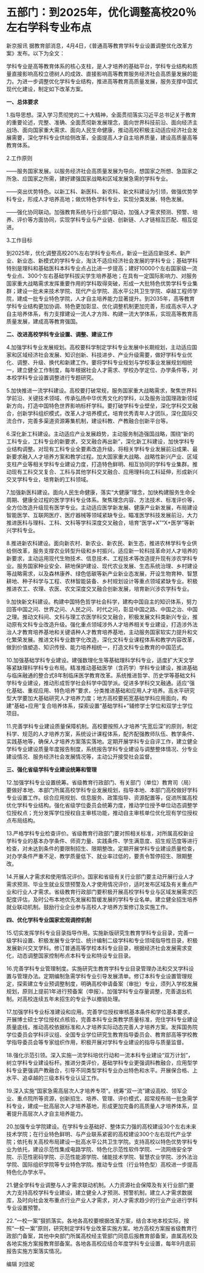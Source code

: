 # 五部门：到2025年，优化调整高校20％左右学科专业布点

新京报讯 据教育部消息，4月4日，《普通高等教育学科专业设置调整优化改革方案》发布。以下为全文：

学科专业是高等教育体系的核心支柱，是人才培养的基础平台，学科专业结构和质量直接影响高校立德树人的成效、直接影响高等教育服务经济社会高质量发展的能力。为进一步调整优化学科专业结构，推进高等教育高质量发展，服务支撑中国式现代化建设，制定如下改革方案。

**一、总体要求**

1.指导思想。深入学习贯彻党的二十大精神，全面贯彻落实习近平总书记关于教育的重要论述，完整、准确、全面贯彻新发展理念，面向世界科技前沿、面向经济主战场、面向国家重大需求、面向人民生命健康，推动高校积极主动适应经济社会发展需要，深化学科专业供给侧改革，全面提高人才自主培养质量，建设高质量高等教育体系。

2.工作原则

——服务国家发展。以服务经济社会高质量发展为导向，想国家之所想、急国家之所急、应国家之所需，建好建强国家战略和区域发展急需的学科专业。

——突出优势特色。以新工科、新医科、新农科、新文科建设为引领，做强优势学科专业，形成人才培养高地；做优特色学科专业，实现分类发展、特色发展。

——强化协同联动。加强教育系统与行业部门联动，加强人才需求预测、预警、培养、评价等方面协同，实现学科专业与产业链、创新链、人才链相互匹配、相互促进。

3.工作目标

到2025年，优化调整高校20%左右学科专业布点，新设一批适应新技术、新产业、新业态、新模式的学科专业，淘汰不适应经济社会发展的学科专业；基础学科特别是理科和基础医科本科专业点占比进一步提高；建好10000个左右国家级一流专业点、300个左右基础学科拔尖学生培养基地；在具有一定国际影响力、对服务国家重大战略需求发挥重要作用的学科取得突破，形成一大批特色优势学科专业集群；建设一批未来技术学院、现代产业学院、高水平公共卫生学院、卓越工程师学院，建成一批专业特色学院，人才自主培养能力显著提升。到2035年，高等教育学科专业结构更加协调、特色更加彰显、优化调整机制更加完善，形成高水平人才自主培养体系，有力支撑建设一流人才方阵、构建一流大学体系，实现高等教育高质量发展，建成高等教育强国。

**二、改进高校学科专业设置、调整、建设工作**

4.加强学科专业发展规划。高校要科学制定学科专业发展中长期规划，主动适应国家和区域经济社会发展、知识创新、科技进步、产业升级需要，做好学科专业优化、调整、升级、换代和新建工作。要将学科专业规划与学校事业发展规划相统一，建立健全工作制度，每年根据社会人才需求、学校办学定位、办学条件等，对本校学科专业设置调整进行专题研究。

5.加快推进一流学科建设。高校要打破常规，服务国家重大战略需求，聚焦世界科学前沿、关键技术领域、传承弘扬中华优秀文化的学科，以及服务治国理政新领域新方向，打造中国特色世界影响标杆学科。要打破学科专业壁垒，深化学科交叉融合，创新学科组织模式，改革人才培养模式，培育优秀青年人才团队，深化国际交流合作，完善多渠道资源筹集机制，建设科教、产教融合创新平台等。

6.深化新工科建设。主动适应产业发展趋势，主动服务制造强国战略，围绕“新的工科专业，工科专业的新要求，交叉融合再出新”，深化新工科建设，加快学科专业结构调整。对现有工科专业全要素改造升级，将相关学科专业发展前沿成果、最新要求融入人才培养方案和教学过程。加大国家重大战略、战略性新兴产业、区域支柱产业等相关学科专业建设力度，打造特色鲜明、相互协同的学科专业集群。推动现有工科交叉复合、工科与其他学科交叉融合、应用理科向工科延伸，形成新兴交叉学科专业，培育新的工科领域。

7.加强新医科建设。面向人民生命健康，落实“大健康”理念，加快构建服务生命全周期、健康全过程的医学学科专业体系。聚焦理念内容、方法技术、标准评价等，全方位改造升级现有医学专业。主动适应医学新发展、健康产业新发展，布局建设智能医学、互联网医疗、医疗器械等领域紧缺专业。瞄准医学科技发展前沿，大力推进医科与理科、工科、文科等学科深度交叉融合，培育“医学+X”“X+医学”等新兴学科专业。

8.推进新农科建设。面向新农村、新农业、新农民、新生态，推进农林学科专业供给侧改革，服务支撑农业转型升级和乡村振兴。适应新一轮科技革命对人才培养的新要求，主动运用现代生物技术、信息技术、工程技术等改造提升现有涉农学科专业。服务国家种业安全、耕地保护建设、现代农业发展、生态系统治理、乡村建设等战略需求，以及森林康养、绿色低碳等新产业新业态发展，开设生物育种、智慧耕地、种子科学与工程、农林智能装备、乡村规划设计等重点领域紧缺专业。积极推进农工、农理、农医、农文深度交叉融合创新发展，培育新兴涉农学科专业。

9.加快新文科建设。构建中国特色哲学社会科学，建构中国自主的知识体系，努力回答中国之问、世界之问、人民之问、时代之问，彰显中国之路、中国之治、中国之理。推动文科间、文科与理工农医学科交叉融合，积极发展文科类新兴专业，推动原有文科专业改造升级。强化重点领域涉外人才培养相关专业建设，打造涉外法治人才教育培养基地和关键语种人才教育培养基地，主动服务国家软实力提升和文化繁荣发展。推进文科专业数字化改造，深化文科专业课程体系和教学内容改革，做到价值塑造、知识传授、能力培养相统一，打造文科专业教育的中国范式。

10.加强基础学科专业建设。建强数理化生等基础理科学科专业，适度扩大天文学等紧缺理科学科专业布局。精准推动基础医学（含药学）学科专业建设，推进基础与临床融通的整合式8年制临床医学教育改革。系统推进哲学、历史学等基础文科学科专业建设，推动形成哲学社会科学中国学派。促进多学科交叉融通。适应“强化基础、重视应用、特色培养”要求，分类推进基础和应用人才培养。高水平研究型大学要加大基础研究人才培养力度；地方高校要拓宽基础学科应用面向，构建“基础+应用”复合培养体系，探索设置“基础学科+”辅修学士学位和双学士学位项目。

11.完善学科专业建设质量保障机制。高校要按照人才培养“先宽后深”的原则，制定科学、规范的人才培养方案，系统设计课程体系，配齐配强教师队伍、教学条件、实践基地等，确保人才培养方案落实落地。定期开展学科专业自评工作，建立健全学科专业建设质量年度报告制度，系统报告学科专业建设与调整整体情况、分专业建设情况、服务经济社会发展情况等，主动公开接受社会监督。

**三、强化省级学科专业建设统筹和管理**

12.加强学科专业设置统筹。省级教育行政部门、有关部门（单位）教育司（局）要做好本地、本部门所属高校学科专业发展规划，指导本地、本部门高校做好学科专业设置工作。综合应用规划、信息服务、政策指导、资源配置等，促进所属高校优化学科专业结构。强化省级学位委员会统筹力度，推动学位授予单位动态调整学位授权点；充分发挥学位授权自主审核功能，推动自主审核单位优化现有学位授权点布局结构。

13.严格学科专业检查评价。省级教育行政部门要对照相关标准，对所属高校新设学科专业的基本办学条件、师资力量、实践条件、学生满意度、招生规范度等进行检查，对未达到条件的要限制招生、限期整改。定期开展学科专业建设质量检查，对办学条件严重不足、教学质量低下、就业率过低的，要责令暂停招生、限期整改。

14.开展人才需求和使用情况评价。国家和省级有关行业部门要主动开展行业人才需求预测、毕业生就业反馈预警及人才使用情况评价，适时发布区域及有关重点产业和行业人才需求。省级教育行政部门要积极开展高校学科专业与区域发展需求匹配度评估，及时公布本地优先发展和暂缓发展的学科专业名单。建立健全招生培养就业联动机制。鼓励行业企业参与高校人才培养方案修订及实施工作。

**四、优化学科专业国家宏观调控机制**

15.切实发挥学科专业目录指导作用。实施新版研究生教育学科专业目录，完善一级学科设置、积极发展专业学位、统计编制二级学科和专业领域指导性目录，积极发展新兴交叉学科。修订普通高等学校本科专业目录，根据经济社会发展需求变化，动态调整国家控制布点本科专业和特设专业目录。

16.完善学科专业管理制度。实施研究生教育学科专业目录管理办法和交叉学科设置与管理办法。定期编制急需学科专业引导发展清单。修订本科专业设置管理规定，探索建立专业预调整制度，明确高校申请备案（审批）专业，须列入学校发展规划，原则上提前1年进行预备案（申报）。加强学科专业存量调整，完善退出机制。对高校连续五年未招生的专业予以撤销处理。

17.加强学科专业标准建设和应用。完善学位授权审核基本条件和学位基本要求，开展博士硕士学位授权点核验，完善本科专业类教学质量标准，兜住学科专业建设质量底线，推动高校依据标准和人才培养实际动态完善人才培养方案。发挥国务院学位委员会学科评议组、全国专业学位研究生教育指导委员会、教育部高等学校教学指导委员会等专家组织作用，积极开展对学科专业建设的指导与质量监督。

18.强化示范引领。深入实施一流学科培优行动和一流本科专业建设“双万计划”，树立学科专业建设标杆。推进分类评价，基础学科专业更强调科教融合，应用型学科专业更强调产教融合，引导不同类型学科专业办出特色和水平。开展保合格、上水平、追卓越的三级本科专业认证工作。

19.深入实施“国家急需高层次人才培养专项”。统筹“双一流”建设高校、领军企业、重点院所等资源，创新招生、培养、管理、评价模式，超常规布局一批急需学科专业，建成一批高层次人才培养基地，形成更加完备的高质量人才培养体系，显著提升高层次人才自主培养能力。

20.加强专业学院建设。在学科专业基础好、整体实力强的高校建设30个左右未来技术学院；在行业特色鲜明、与产业联系紧密的高校建设300个左右现代产业学院；依托有关高校布局建设一批高水平公共卫生学院。支持高校以特色优势学科专业为依托，建设示范性集成电路学院、特色化示范性软件学院、一流网络安全学院、示范性密码学院、示范性能源学院、储能技术学院、智慧农业学院、涉外法治学院、国际组织学院等专业特色学院。推动专业性（行业特色型）高校进一步提高特色化办学水平。

21.健全学科专业调整与人才需求联动机制。人力资源社会保障及有关行业部门要大力支持高校学科专业建设，建立健全人才预测、预警机制，建立人才需求数据库，及时向社会发布重点行业产业人才需求，对人才需求趋少的行业产业进行学科专业设置预警。

22.“一校一案”狠抓落实。各地各高校要根据改革方案，结合本地本校实际，按照“一校一案”原则，研究制定学科专业改革实施方案。地方高校方案报省级教育行政部门备案，其他中央部门所属高校经主管部门同意后报教育部备案，直属高校及各地实施方案报教育部备案。各地各高校应结合年度学科专业设置，每年9月底前报告实施方案落实情况。

编辑 刘佳妮

